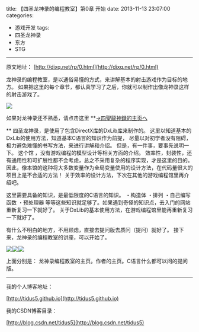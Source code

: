 title: 【四圣龙神录的编程教室】第0章  开始
date: 2013-11-13 23:07:00
categories:
- 游戏开发
tags:
- 四圣龙神录
- 东方
- STG
---
原文地址：
[http://dixq.net/rp/0.html](http://dixq.net/rp/0.html)

龙神录的编程教室，是以通俗易懂的方式，来讲解基本的射击游戏作为目标的地方。
如果把这里的每个章节，都认真学习了之后，你就可以制作出像龙神录这样的射击游戏了。

 <!--more-->

![](http://dixq.net/rp/img/0/15.jpg)

如果对龙神录还不熟悉，请点击这里
**[→四聖龍神録的主页へ](http://dixq.net/sr/)

**
四圣龙神录，是使用了包含DirectX库的DxLib库来制作的。
这里以知道基本的DxLib的使用方法，知道基本C语言的知识作为前提，
尽量以对初学者没有阻碍，极力避免难懂的书写方法，来进行讲解和介绍。
但是，有一件事，要事先说明一下。
这个馆 ，没有游戏编程的模型设计等相关方面的介绍。
效率性，封装性，还有通用性和可扩展性都不会考虑，总之不采用复杂的程序实现，才是这里的目的。
因此，像本馆的这种将大多数变量作为全局变量使用的设计方法，在代码量很大的项目上是不合适的方法！
关于效率的设计方法，下次在其他的游戏编程馆里再介绍吧。

这里需要具备的知识，是最低限度的C语言的知识。
・构造体
・排列
・自己编写函数
・预处理器
等等这些知识就足够了。如果遇到奇怪的知识点，去入门的网站重新复习一下就好了。
关于DxLib的基本使用方法，在游戏编程馆里能再重新复习一下就好了。

有什么不明白的地方，不用顾虑，直接去提问版去质问（提问）就好了。
接下来，龙神录的编程教室的讲座，可以开始了。

[![](http://dixq.net/rp/img/icon/top0.png)](http://dixq.net/rp/index.html)[![](http://dixq.net/rp/img/icon/top1.png)](http://dixq.net/index.html)[![](http://dixq.net/rp/img/icon/top2.png)](http://dixq.net/board/index.html)

上面分别是： 龙神录编程教室的主页。作者的主页。C语言什么都可以问的提问版。



---
我的个人博客地址：

[http://tidus5.github.io](http://tidus5.github.io)

我的CSDN博客目录：

[http://blog.csdn.net/tidus5](http://blog.csdn.net/tidus5)

